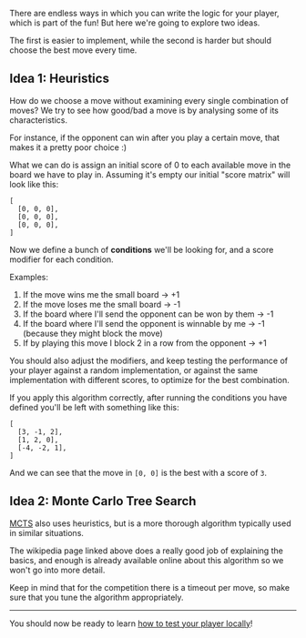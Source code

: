 There are endless ways in which you can write the logic for your player, which is part of the fun! But here we're going to explore two ideas.

The first is easier to implement, while the second is harder but should choose the best move every time.

## Idea 1: Heuristics

How do we choose a move without examining every single combination of moves? We try to see how good/bad a move is by analysing some of its characteristics.

For instance, if the opponent can win after you play a certain move, that makes it a pretty poor choice :)

What we can do is assign an initial score of 0 to each available move in the board we have to play in. Assuming it's empty our initial "score matrix" will look like this:

```
[
  [0, 0, 0],
  [0, 0, 0],
  [0, 0, 0],
]
```

Now we define a bunch of **conditions** we'll be looking for, and a score modifier for each condition.

Examples:

1. If the move wins me the small board -> +1
1. If the move loses me the small board -> -1
1. If the board where I'll send the opponent can be won by them -> -1
1. If the board where I'll send the opponent is winnable by me -> -1 (because they might block the move)
1. If by playing this move I block 2 in a row from the opponent -> +1

You should also adjust the modifiers, and keep testing the performance of your player against a random implementation, or against the same implementation with different scores, to optimize for the best combination.

If you apply this algorithm correctly, after running the conditions you have defined you'll be left with something like this:

```
[
  [3, -1, 2],
  [1, 2, 0],
  [-4, -2, 1],
]
```

And we can see that the move in `[0, 0]` is the best with a score of `3`.

## Idea 2: Monte Carlo Tree Search

[MCTS](https://en.wikipedia.org/wiki/Monte_Carlo_tree_search) also uses heuristics, but is a more thorough algorithm typically used in similar situations.

The wikipedia page linked above does a really good job of explaining the basics, and enough is already available online about this algorithm so we won't go into more detail.

Keep in mind that for the competition there is a timeout per move, so make sure that you tune the algorithm appropriately.

------

You should now be ready to learn [how to test your player locally](testing_locally.md)!